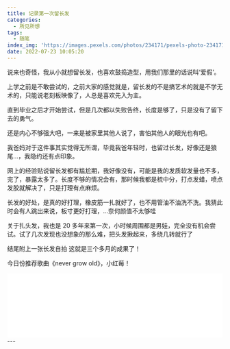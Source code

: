 ```yaml
---
title: 记录第一次留长发
categories:
  - 所见所想
tags:
  - 随笔
index_img: 'https://images.pexels.com/photos/234171/pexels-photo-234171.jpeg?auto=compress&cs=tinysrgb&w=1600'
date: 2022-07-23 10:05:20
---
```


说来也奇怪，我从小就想留长发，也喜欢鼓捣造型，用我们那里的话说叫‘爱假’。

上学之前是不敢尝试的，之前大家的感觉就是，留长发的不是搞艺术的就是不学无术的，只能说老刻板映像了，人总是喜欢先入为主。

直到毕业之后才开始尝试，但是几次都以失败告终，长度是够了，只是没有了留下去的勇气。

还是内心不够强大吧，一来是被家里其他人说了，害怕其他人的眼光也有吧。

我爸妈对于这件事其实觉得无所谓，毕竟我爸年轻时，也留过长发，好像还是狼尾...，我隐约还有点印象。

网上的经验贴说留长发都有尴尬期，我好像没有，可能是我的发质软发量也不多，完了，暴露太多了。长度不够的情况会有，那时候我都是梳中分，打点发蜡，喷点发胶就解决了，只是打理有点麻烦。

长发的好处，是真的好打理，橡皮筋一扎就好了，也不用管油不油洗不洗。我猜此时会有人跳出来说，板寸更好打理，...奈何颜值不太够哇

关于扎头发，我也是 20 多年来第一次，小时候周围都是男娃，完全没有机会尝试。试了几次发现也没想象的那么难，把头发揪起来，多绕几转就行了

结尾附上一张长发自拍
这就是三个多月的成果了！

今日份推荐歌曲《never grow old》，小红莓！

<iframe src="//player.bilibili.com/player.html?aid=520344286&bvid=BV1rM411C7JT&cid=896120024&page=1" width="100%" scrolling="no" border="0" frameborder="no" framespacing="0" allowfullscreen="true"> </iframe>
---
<img src="https://picx-images-hosting-4r8.pages.dev/github-io/example/b002/b002.2a4ukh31qp.jpg" alt="">